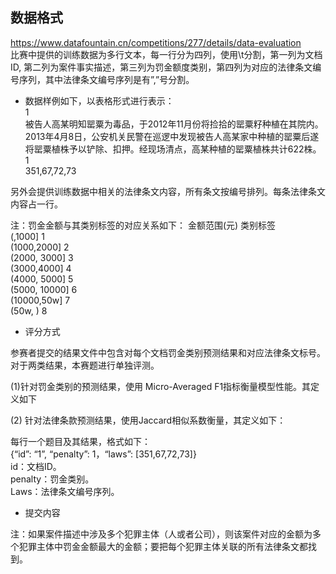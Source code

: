 ## 数据格式
https://www.datafountain.cn/competitions/277/details/data-evaluation <br>
比赛中提供的训练数据为多行文本，每一行分为四列，使用\t分割，第一列为文档ID, 第二列为案件事实描述，第三列为罚金额度类别，第四列为对应的法律条文编号序列，其中法律条文编号序列是有”,”号分割。

* 数据样例如下，以表格形式进行表示：<br>
1 <br>
被告人高某明知罂粟为毒品，于2012年11月份将捡拾的罂粟籽种植在其院内。2013年4月8日，公安机关民警在巡逻中发现被告人高某家中种植的罂粟后遂将罂粟植株予以铲除、扣押。经现场清点，高某种植的罂粟植株共计622株。<br>
1<br>
351,67,72,73<br>

另外会提供训练数据中相关的法律条文内容，所有条文按编号排列。每条法律条文内容占一行。

注：罚金金额与其类别标签的对应关系如下：
金额范围(元) 类别标签 <br>
(,1000] 1<br>
(1000,2000] 2<br>
(2000, 3000] 3<br>
(3000,4000] 4<br>
(4000, 5000] 5<br>
(5000, 10000] 6<br>
(10000,50w] 7<br>
(50w, ) 8<br>

* 评分方式 

参赛者提交的结果文件中包含对每个文档罚金类别预测结果和对应法律条文标号。对于两类结果，本赛题进行单独评测。 

(1)针对罚金类别的预测结果，使用 Micro-Averaged F1指标衡量模型性能。其定义如下 

(2) 针对法律条款预测结果，使用Jaccard相似系数衡量，其定义如下：

每行一个题目及其结果，格式如下：<br>
{“id”: “1”, “penalty”: 1，“laws”: [351,67,72,73]} <br>
id：文档ID。 <br>
penalty：罚金类别。 <br>
Laws：法律条文编号序列。<br>

* 提交内容

注：如果案件描述中涉及多个犯罪主体（人或者公司），则该案件对应的金额为多个犯罪主体中罚金金额最大的金额；要把每个犯罪主体关联的所有法律条文都找到。